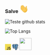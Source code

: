 ### Salve <img src="https://github.com/ABSphreak/ABSphreak/blob/master/gifs/Hi.gif" width="30px">

![Teste github stats](https://github-readme-stats.vercel.app/api?username=mateusvgarcia&show_icons=true&theme=dracula)


![Top Langs](https://github-readme-stats.vercel.app/api/top-langs/?username=mateusvgarcia&layout=compact)


<!--![willianrod's wakatime stats](https://github-readme-stats.vercel.app/api/wakatime?username=MateusGarcia)--!>

<code><img height="20" src="https://raw.githubusercontent.com/github/explore/80688e429a7d4ef2fca1e82350fe8e3517d3494d/topics/javascript/javascript.png"></code>

<code><img height="20" src="https://raw.githubusercontent.com/github/explore/80688e429a7d4ef2fca1e82350fe8e3517d3494d/topics/postgresql/postgresql.png"></code

<img src="http://78.media.tumblr.com/2fad6520d4f7d8cabe8bc355e0cb54cb/tumblr_p1ter2SLvB1wci791o1_1280.gif" width="40" height="40" />

<img src="https://www.google.com/url?sa=i&url=https%3A%2F%2Fgettrendygifs.wordpress.com%2Ftag%2Fjake-peralta%2F&psig=AOvVaw1JGevHBVkj2BQd0DVU8mQI&ust=1623168456071000&source=images&cd=vfe&ved=0CAIQjRxqFwoTCMiRlOzzhfECFQAAAAAdAAAAABBM" width="40" height="40" />
